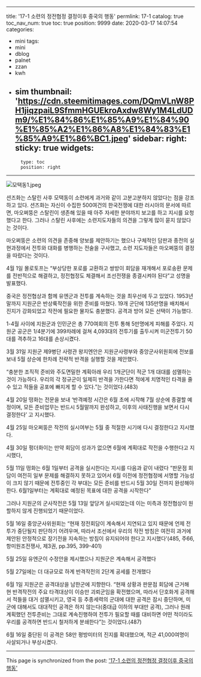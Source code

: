 
---
title: '17-1 소련의 정전협정 결정이후 중국의 행동'
permlink: 17-1
catalog: true
toc_nav_num: true
toc: true
position: 9999
date: 2020-03-17 14:07:54
categories:
- mini
tags:
- mini
- dblog
- palnet
- zzan
- kwh
- sim
thumbnail: 'https://cdn.steemitimages.com/DQmVLnW8PH1jiqzpaiL9SfmmHGUEkroAxdw8Wy1M4LdUDm9/%E1%84%86%E1%85%A9%E1%84%90%E1%85%A2%E1%86%A8%E1%84%83%E1%85%A9%E1%86%BC1.jpeg'
sidebar:
    right:
        sticky: true
widgets:
    -
        type: toc
        position: right
---


![모택동1.jpeg](https://cdn.steemitimages.com/DQmVLnW8PH1jiqzpaiL9SfmmHGUEkroAxdw8Wy1M4LdUDm9/%E1%84%86%E1%85%A9%E1%84%90%E1%85%A2%E1%86%A8%E1%84%83%E1%85%A9%E1%86%BC1.jpeg)

션즈화는 스탈린 사후 모택동이 소련에게 과거와 같이 고분고분하지 않았다는 점을 강조하고 있다. 션즈화는 자신이 수집한 500여건의 한국전쟁에 대한 러시아의 문서에 따르면, 마오쩌뚱은 스탈린이 생존해 있을 때 아주 자세한 분야까지 보고를 하고 지시를 요청했다고 한다. 그러나 스탈린 사후에는 소련지도자들의 의견을 그렇게 많이 묻지 않았다는 것이다. 

마오쩌뚱은 소련의 의견을 존중해 양보를 제안하기는 했으나 구체적인 담판과 종전의 실현과정에서 전투와 대화를 병행하는 전술을 구사했고, 소련 지도자들은 마오쩌뚱의 결정을 따랐다는 것이다. 

4월 1일 몰로토프는 “부상당한 포로를 교환하고 쌍방이 회담을 재개해서 포로송환 문제를 전반적으로 해결하고, 정전협정도 체결해서 조선전쟁을 종결시켜야 된다”고 성명을 발표했다. 

중국은 정전협상과 함께 유엔군과 전투를 계속하는 것을 최우선에 두고 있었다. 
1953년 말까지 지원군은 반상륙작전을 위한 준비를 마쳤다. 19개 군단에 135만명을 배치해서 진지가 강화되었고 작전에 필요한 물자도 충분했다. 공격과 방어 모든 선택이 가능했다. 

1-4월 사이에 지원군과 인민군은 총 770여회의 전투 통해 5만명에게 피해를 주었다. 
지원군 공군은 1/4분기에 399차례에 걸쳐 4,093대의 전투기를 출두시켜 미군전투기 50대를 격추하고 16대를 손상시켰다. 

3월 31일 지원군 제9병단 사령관 왕지엔안은 지원군사령부와 중앙군사위원회에 전보를 보내 5월 상순에 한차례 전략적 반격을 실행할 것을 제안했다. 

“충분한 조직적 준비와 주도면밀한 계획아래 우리 1개군단이 적군 1개 대대를 섬멸하는 것이 가능하다. 우리의 각 정규군이 일제히 반격을 가한다면 적에게 치명적인 타격을 줄 수 있고 적들을 공포에 빠지게 할 수 있다.”는 것이었다.(483)

4월 20일 떵화는 전문을 보내 ‘반격예정 시간은 6월 초에 시작해 7월 상순에 종결할 예정이며, 모든 준비업무는 반드시 5월말까지 완성하고, 이후의 사태진행을 보면서 다시 결정한다’ 고 지시했다. 

4월 25일 마오쩌뚱은 작전의 실시여부는 5월 중 적절한 시기에 다시 결정한다고 지시했다.

4월 30일 펑더화이는 만약 회담이 성과가 없으면 6월에 계획대로 작전을 수행한다고 지시했다, 

5월 11일 떵화는 6월 1일부터 공격을 실시한다는 지시를 다음과 같이 내렸다 
“판문점 회담이 여전히 일부 문제를 해결하지 못하고 있어서 6월 이전에 정전협정에 서명할 가능성이 크지 않기 때문에 전투중인 각 부대는 모든 준비를 반드시 5월 30일 전까지 완성해야 한다. 6월1일부터는 계획대로 예정된 목표에 대한 공격을 시작한다”

그러나 지원군의 군사작전은 5월 13일 앞당겨 실시되었는데 이는 미측과 정전협상이 원할하지 않게 진행되었기 때문이었다. 

5월 16일 중앙군사위원회는 “현재 정전회담이 계속해서 지연되고 있지 때문에 언제 전투가 중단될지 판단하기 어려우며, 따라서 조선에서 우리의 작전 방침은 여전히 과거에 제안된 안정적으로 장기전을 지속하는 방침이 유지되어야 한다고 지시했다’(485, 주66, 항미원조전쟁사, 제3권, pp.395, 399-401)

5월 25일 유엔군이 수정안을 제시했으나 지원군은 계속해서 공격했다

5월 27일에는 더 대규모로 하계 반격작전의 2단계 공세를 전개했다 

6월 1일 지원군은 공격대상을 남한군에 지향한다. “현재 상황과 판문점 회담에 근거해 현 반격작전의 주요 타격대상이 이승만 괴뢰군임을 확전했으며, 따라서 단호화게 공격해서 적들을 대거 섬멸시키고, 영국 등 추종세력의 군대에 대한 공격은 잠시 중단하며, 미군에 대해서도 대대적인 공격은 하지 않는다(중대급 이하의 부대만 공격), 그러나 원래 계획했던 전투준비는 그대로 계속진행하여 전투가 필요할 때를 대비하면 어떤 적이라도 우리를 공격하면 반드시 철저하게 분쇄한다”는 것이었다.(487)

6월 16일 중단된 이 공격은 58만 평방미터의 진지를 확대했으며, 적군 41,000여명이 사살되거나 부상시켰다.

- - -

This page is synchronized from the post: ['17-1 소련의 정전협정 결정이후 중국의 행동'](https://steemit.com/@wisdomandjustice/17-1)
